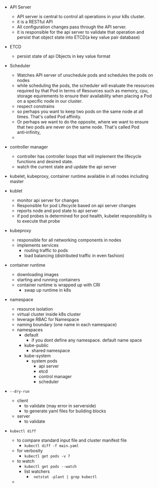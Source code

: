 * API Server
  * API server is central to  control all operations in  your k8s cluster.
  * it is a RESTful API
  * All configuration changes pass through the API server.
  * it is responsible for the api server to validate that operation and persist that object state into ETCD(a key value pair database)


* ETCD
  * persist state of api Objects in key value format


* Scheduler
  * Watches API server of unschedule pods  and schedules the pods on nodes
  * while scheduling the pods, the scheduler will evaluate the resources required by that Pod in terms of  Resources such as memory, cpu, storage equirements to ensure their availability when placing a Pod on a specific node in our cluster.
  * respect constrains
  * so perhaps you want to keep two pods on the same node at all times. That's called Pod affinity. 
  * Or perhaps we want to do the opposite, where we want to ensure that two pods are never on the same node. That's called Pod anti‑infinity,
  * 

* controller manager 
  * controller has controller loops that will implement the lifecycle functions and desired state.
  * watch the current state and update the api server

* kubelet, kubeproxy, container runtime available in all nodes including master 

* kublet
  * monitor api server for changes
  * Responsible for pod Lifecycle based on api server changes
  * reports node and pod state to api server 
  * if pod probes is determined for pod health, kubelet responsibility is to execute that probe
* kubeproxy
  * responsible for all networking components in nodes
  * implements services
    * routing traffic to pods
    * load balancing (distributed traffic in even fashion)
* container runtime
  * downloading images  
  * starting and running containers
  * container runtime is wrapped up with CRI
    * swap up runtime in k8s

* namespace
  * resource isolation 
  * virtual cluster inside k8s cluster
  * leverage RBAC for Namespace
  * naming boundary (one name in each namespace)
  * namespaces
    * default
      * if you dont define any namespace. default name space
    * kube-public
      * shared namespace
    * kube-system
      * system pods 
        * api server
        * etcd
        * control manager
        * scheduler

* `--dry-run`
  * client
    * to validate (may error in serverside)
    * to generate yaml files for building blocks
  * server
    * to validate

* `kubectl diff`
  * to compare standard input file  and cluster manifest file 
    * `kubectl diff -f main.yaml`
  * for verbosity 
    * `kubectl get pods -v 7`
  * to watch 
    * `kubectl get pods --watch`
    * list watchers 
      * ` netstat -plant | grep kubectl`
  * 